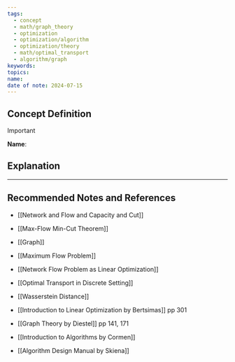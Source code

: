 ```yaml
---
tags:
  - concept
  - math/graph_theory
  - optimization
  - optimization/algorithm
  - optimization/theory
  - math/optimal_transport
  - algorithm/graph
keywords: 
topics: 
name: 
date of note: 2024-07-15
---
```


## Concept Definition

>[!important]
>**Name**: 



## Explanation





-----------
##  Recommended Notes and References



- [[Network and Flow and Capacity and Cut]]
- [[Max-Flow Min-Cut Theorem]]
- [[Graph]]

- [[Maximum Flow Problem]]
- [[Network Flow Problem as Linear Optimization]]
- [[Optimal Transport in Discrete Setting]]
- [[Wasserstein Distance]]


- [[Introduction to Linear Optimization by Bertsimas]] pp 301
- [[Graph Theory by Diestel]] pp 141, 171
- [[Introduction to Algorithms by Cormen]]
- [[Algorithm Design Manual by Skiena]]